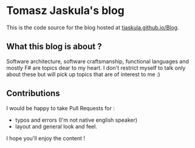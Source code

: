 # Tomasz Jaskula's blog

This is the code source for the blog hosted at [tjaskula.github.io/Blog](tjaskula.github.io/Blog).

## What this blog is about ?

Software architecture, software craftsmanship, functional languages and mostly F#
are topics dear to my heart. I don't restrict myself to talk only about these
but will pick up topics that are of interest to me :)

## Contributions

I would be happy to take Pull Requests for :

* typos and errors (I'm not native english speaker)
* layout and general look and feel.

I hope you'll enjoy the content !